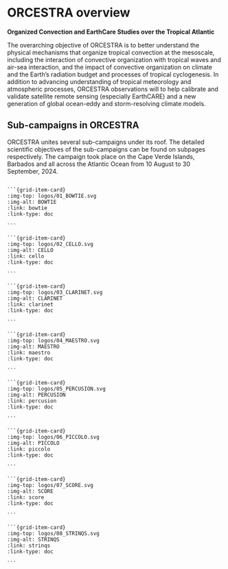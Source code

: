 # ORCESTRA overview

**Organized Convection and EarthCare Studies over the Tropical Atlantic**

The overarching objective of ORCESTRA is to better understand the physical mechanisms that organize tropical convection at the mesoscale, including the interaction of convective organization with tropical waves and air-sea interaction, and the impact of convective organization on climate and the Earth’s radiation budget and processes of tropical cyclogenesis. In addition to advancing understanding of tropical meteorology and atmospheric processes, ORCESTRA observations will to help calibrate and validate satellite remote sensing (especially EarthCARE) and a new generation of global ocean-eddy and storm-resolving climate models.

## Sub-campaigns in ORCESTRA

ORCESTRA unites several sub-campaigns under its roof. The detailed scientific objectives of the sub-campaigns can be found on subpages respectively.
The campaign took place on the Cape Verde Islands, Barbados and all across the Atlantic Ocean from 10 August to 30 September, 2024.

````{grid} 4

```{grid-item-card}
:img-top: logos/01_BOWTIE.svg
:img-alt: BOWTIE
:link: bowtie
:link-type: doc

```

```{grid-item-card}
:img-top: logos/02_CELLO.svg
:img-alt: CELLO
:link: cello
:link-type: doc

```

```{grid-item-card}
:img-top: logos/03_CLARINET.svg
:img-alt: CLARINET
:link: clarinet
:link-type: doc

```

```{grid-item-card}
:img-top: logos/04_MAESTRO.svg
:img-alt: MAESTRO
:link: maestro
:link-type: doc

```

```{grid-item-card}
:img-top: logos/05_PERCUSION.svg
:img-alt: PERCUSION
:link: percusion
:link-type: doc

```

```{grid-item-card}
:img-top: logos/06_PICCOLO.svg
:img-alt: PICCOLO
:link: piccolo
:link-type: doc

```

```{grid-item-card}
:img-top: logos/07_SCORE.svg
:img-alt: SCORE
:link: score
:link-type: doc

```

```{grid-item-card}
:img-top: logos/08_STRINQS.svg
:img-alt: STRINQS
:link: strinqs
:link-type: doc

```

````




